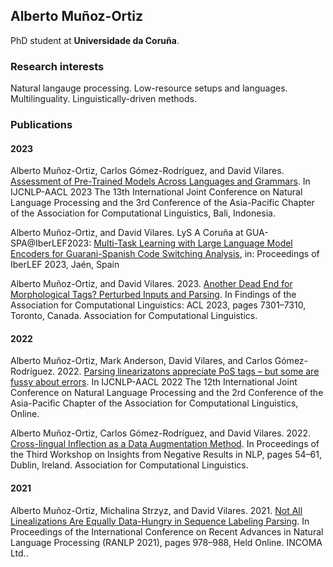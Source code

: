 ## Alberto Muñoz-Ortiz

PhD student at **Universidade da Coruña**.

### Research interests
Natural langauge processing. Low-resource setups and languages. Multilinguality. Linguistically-driven methods.

### Publications
#### 2023
Alberto Muñoz-Ortiz, Carlos Gómez-Rodríguez, and David Vilares. [Assessment of Pre-Trained Models Across Languages and Grammars](https://arxiv.org/abs/2309.11165). In IJCNLP-AACL 2023 The 13th International Joint Conference on Natural Language Processing and the 3rd Conference of the Asia-Pacific Chapter of the Association for Computational Linguistics, Bali, Indonesia.

Alberto Muñoz-Ortiz, and David Vilares. LyS A Coruña at GUA-SPA@IberLEF2023: [Multi-Task Learning with Large Language Model Encoders for Guarani-Spanish Code Switching Analysis](https://ruc.udc.es/dspace/handle/2183/33478), in: Proceedings of IberLEF 2023, Jaén, Spain

Alberto Muñoz-Ortiz, and David Vilares. 2023. [Another Dead End for Morphological Tags? Perturbed Inputs and Parsing](https://aclanthology.org/2023.findings-acl.459/). In Findings of the Association for Computational Linguistics: ACL 2023, pages 7301–7310, Toronto, Canada. Association for Computational Linguistics.

#### 2022
Alberto Muñoz-Ortiz, Mark Anderson,  David Vilares, and Carlos Gómez-Rodríguez. 2022. [Parsing linearizatons appreciate PoS tags – but some are fussy about errors](https://aclanthology.org/2022.aacl-short.16/). In IJCNLP-AACL 2022 The 12th International Joint Conference on Natural Language Processing and the 2rd Conference of the Asia-Pacific Chapter of the Association for Computational Linguistics, Online.

Alberto Muñoz-Ortiz, Carlos Gómez-Rodríguez, and David Vilares. 2022. [Cross-lingual Inflection as a Data Augmentation Method](https://aclanthology.org/2022.insights-1.7/). In Proceedings of the Third Workshop on Insights from Negative Results in NLP, pages 54–61, Dublin, Ireland. Association for Computational Linguistics.

#### 2021
Alberto Muñoz-Ortiz, Michalina Strzyz, and David Vilares. 2021. [Not All Linealizations Are Equally Data-Hungry in Sequence Labeling Parsing](https://aclanthology.org/2021.ranlp-1.111/). In Proceedings of the International Conference on Recent Advances in Natural Language Processing (RANLP 2021), pages 978–988, Held Online. INCOMA Ltd..


